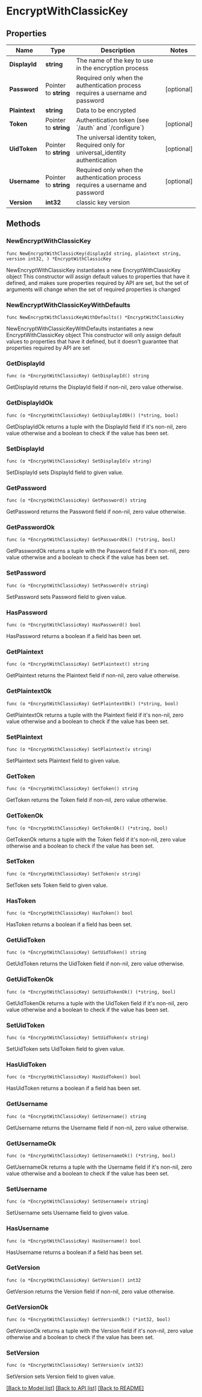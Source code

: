 # EncryptWithClassicKey

## Properties

Name | Type | Description | Notes
------------ | ------------- | ------------- | -------------
**DisplayId** | **string** | The name of the key to use in the encryption process | 
**Password** | Pointer to **string** | Required only when the authentication process requires a username and password | [optional] 
**Plaintext** | **string** | Data to be encrypted | 
**Token** | Pointer to **string** | Authentication token (see &#x60;/auth&#x60; and &#x60;/configure&#x60;) | [optional] 
**UidToken** | Pointer to **string** | The universal identity token, Required only for universal_identity authentication | [optional] 
**Username** | Pointer to **string** | Required only when the authentication process requires a username and password | [optional] 
**Version** | **int32** | classic key version | 

## Methods

### NewEncryptWithClassicKey

`func NewEncryptWithClassicKey(displayId string, plaintext string, version int32, ) *EncryptWithClassicKey`

NewEncryptWithClassicKey instantiates a new EncryptWithClassicKey object
This constructor will assign default values to properties that have it defined,
and makes sure properties required by API are set, but the set of arguments
will change when the set of required properties is changed

### NewEncryptWithClassicKeyWithDefaults

`func NewEncryptWithClassicKeyWithDefaults() *EncryptWithClassicKey`

NewEncryptWithClassicKeyWithDefaults instantiates a new EncryptWithClassicKey object
This constructor will only assign default values to properties that have it defined,
but it doesn't guarantee that properties required by API are set

### GetDisplayId

`func (o *EncryptWithClassicKey) GetDisplayId() string`

GetDisplayId returns the DisplayId field if non-nil, zero value otherwise.

### GetDisplayIdOk

`func (o *EncryptWithClassicKey) GetDisplayIdOk() (*string, bool)`

GetDisplayIdOk returns a tuple with the DisplayId field if it's non-nil, zero value otherwise
and a boolean to check if the value has been set.

### SetDisplayId

`func (o *EncryptWithClassicKey) SetDisplayId(v string)`

SetDisplayId sets DisplayId field to given value.


### GetPassword

`func (o *EncryptWithClassicKey) GetPassword() string`

GetPassword returns the Password field if non-nil, zero value otherwise.

### GetPasswordOk

`func (o *EncryptWithClassicKey) GetPasswordOk() (*string, bool)`

GetPasswordOk returns a tuple with the Password field if it's non-nil, zero value otherwise
and a boolean to check if the value has been set.

### SetPassword

`func (o *EncryptWithClassicKey) SetPassword(v string)`

SetPassword sets Password field to given value.

### HasPassword

`func (o *EncryptWithClassicKey) HasPassword() bool`

HasPassword returns a boolean if a field has been set.

### GetPlaintext

`func (o *EncryptWithClassicKey) GetPlaintext() string`

GetPlaintext returns the Plaintext field if non-nil, zero value otherwise.

### GetPlaintextOk

`func (o *EncryptWithClassicKey) GetPlaintextOk() (*string, bool)`

GetPlaintextOk returns a tuple with the Plaintext field if it's non-nil, zero value otherwise
and a boolean to check if the value has been set.

### SetPlaintext

`func (o *EncryptWithClassicKey) SetPlaintext(v string)`

SetPlaintext sets Plaintext field to given value.


### GetToken

`func (o *EncryptWithClassicKey) GetToken() string`

GetToken returns the Token field if non-nil, zero value otherwise.

### GetTokenOk

`func (o *EncryptWithClassicKey) GetTokenOk() (*string, bool)`

GetTokenOk returns a tuple with the Token field if it's non-nil, zero value otherwise
and a boolean to check if the value has been set.

### SetToken

`func (o *EncryptWithClassicKey) SetToken(v string)`

SetToken sets Token field to given value.

### HasToken

`func (o *EncryptWithClassicKey) HasToken() bool`

HasToken returns a boolean if a field has been set.

### GetUidToken

`func (o *EncryptWithClassicKey) GetUidToken() string`

GetUidToken returns the UidToken field if non-nil, zero value otherwise.

### GetUidTokenOk

`func (o *EncryptWithClassicKey) GetUidTokenOk() (*string, bool)`

GetUidTokenOk returns a tuple with the UidToken field if it's non-nil, zero value otherwise
and a boolean to check if the value has been set.

### SetUidToken

`func (o *EncryptWithClassicKey) SetUidToken(v string)`

SetUidToken sets UidToken field to given value.

### HasUidToken

`func (o *EncryptWithClassicKey) HasUidToken() bool`

HasUidToken returns a boolean if a field has been set.

### GetUsername

`func (o *EncryptWithClassicKey) GetUsername() string`

GetUsername returns the Username field if non-nil, zero value otherwise.

### GetUsernameOk

`func (o *EncryptWithClassicKey) GetUsernameOk() (*string, bool)`

GetUsernameOk returns a tuple with the Username field if it's non-nil, zero value otherwise
and a boolean to check if the value has been set.

### SetUsername

`func (o *EncryptWithClassicKey) SetUsername(v string)`

SetUsername sets Username field to given value.

### HasUsername

`func (o *EncryptWithClassicKey) HasUsername() bool`

HasUsername returns a boolean if a field has been set.

### GetVersion

`func (o *EncryptWithClassicKey) GetVersion() int32`

GetVersion returns the Version field if non-nil, zero value otherwise.

### GetVersionOk

`func (o *EncryptWithClassicKey) GetVersionOk() (*int32, bool)`

GetVersionOk returns a tuple with the Version field if it's non-nil, zero value otherwise
and a boolean to check if the value has been set.

### SetVersion

`func (o *EncryptWithClassicKey) SetVersion(v int32)`

SetVersion sets Version field to given value.



[[Back to Model list]](../README.md#documentation-for-models) [[Back to API list]](../README.md#documentation-for-api-endpoints) [[Back to README]](../README.md)


